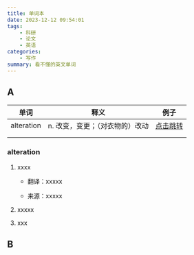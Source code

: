 ```yaml
---
title: 单词本
date: 2023-12-12 09:54:01
tags: 
    - 科研
    - 论文
    - 英语
categories: 
    - 写作
summary: 看不懂的英文单词
---
```


## A

| 单词       | 释义                            | 例子                    |
| ---------- | ------------------------------- | ----------------------- |
| alteration | n. 改变，变更；（对衣物的）改动 | [点击跳转](#alteration) |
|            |                                 |                         |
|            |                                 |                         |

### alteration

1. xxxx

    - 翻译：xxxxx

    - 来源：xxxxx

2. xxxxx
3. xxx



## B

